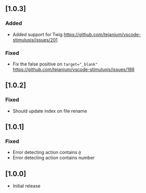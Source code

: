 ## [1.0.3]

### Added

- Added support for Twig https://github.com/tejanium/vscode-stimulusjs/issues/201

### Fixed

- Fix the false positive on `target="_blank"` https://github.com/tejanium/vscode-stimulusjs/issues/186

## [1.0.2]

### Fixed

- Should update index on file rename

## [1.0.1]

### Fixed

- Error detecting action contains `@`
- Error detecting action contains number

## [1.0.0]

- Initial release
